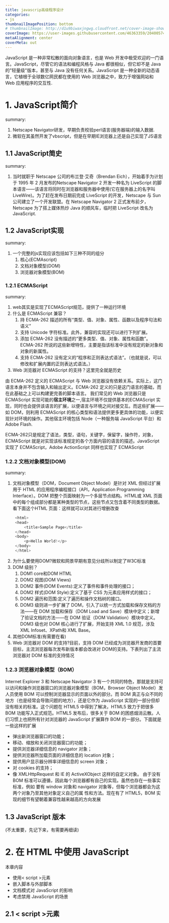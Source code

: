 ```yaml
---
title: javascrip高级程序设计
categories: 
- js
thumbnailImagePosition: bottom
# thumbnailImage: http://d1u9biwaxjngwg.cloudfront.net/cover-image-showcase/city-750.jpg
coverImage: https://user-images.githubusercontent.com/46363359/204005741-8730914e-f757-43b6-b084-3dcec7123cff.jpg
metaAlignment: center
coverMeta: out
---
```


JavaScript 是一种非常松散的面向对象语言，也是 Web 开发中极受欢迎的一门语言。JavaScript，尽管它的语法和编程风格与 Java 都很相似，但它却不是 Java 的"轻量级"版本，甚至与 Java 没有任何关系。JavaScript 是一种全新的动态语言，它植根于全球数亿网民都在使用的 Web 浏览器之中，致力于增强网站和 Web 应用程序的交互性.
<!-- more -->

<!-- toc -->

# 1. JavaScript简介

summary:

1. Netscape Navigator研发，早期负责校验perl语言(服务器端)的输入数据.
2. 微软在其虽然开发了vbscript，但是在早期IE浏览器上还是自己实现了JS语言

## 1.1 JavaScript简史

summary:

1. 当时就职于 Netscape 公司的布兰登·艾奇（Brendan Eich），开始着手为计划于 1995 年 2 月发布的Netscape Navigator 2 开发一种名为 LiveScript 的脚本语言——该语言将同时在浏览器和服务器中使用(它在服务器上的名字叫 LiveWire)。为了赶在发布日期前完成 LiveScript 的开发，Netscape 与 Sun 公司建立了一个开发联盟。在 Netscape Navigator 2 正式发布前夕，Netscape 为了搭上媒体热炒 Java 的顺风车，临时把 LiveScript 改名为 JavaScript.

## 1.2 JavaScript实现

summary:

1. 一个完整的js实现应该包括如下三种不同的组分
   1. 核心(ECMAscript)
   2. 文档对象模型(DOM)
   3. 浏览器对象模型(BOM)

### 1.2.1 ECMAScript

summary:

1. web其实是实现了ECMAScript规范，提供了一种运行环境
2. 什么是 ECMAScript 兼容？ 
   1. 持 ECMA-262 描述的所有“类型、值、对象、属性、函数以及程序句法和语义”
   2. 支持 Unicode 字符标准。此外，兼容的实现还可以进行下列扩展。
   3. 添加 ECMA-262 没有描述的“更多类型、值、对象、属性和函数”。ECMA-262 所说的这些新增特性，主要是指该标准中没有规定的新对象和对象的新属性。
   4. 支持 ECMA-262 没有定义的“程序和正则表达式语法”。（也就是说，可以修改和扩展内置的正则表达式语法。）
3. Web 浏览器对 ECMAScript 的支持？这里完全就是历史

由 ECMA-262 定义的 ECMAScript 与 Web 浏览器没有依赖关系。实际上，这门语言本身并不包含输入和输出定义。ECMA-262 定义的只是这门语言的基础，而在此基础之上可以构建更完善的脚本语言。
我们常见的 Web 浏览器只是 ECMAScript 实现可能的**宿主环境**之一,宿主环境不仅提供基本的ECMAScript 实现，同时也会提供该语言的扩展，以便语言与环境之间对接交互。而这些扩展——如
DOM，则利用 ECMAScript 的核心类型和语法提供更多更具体的功能，以便实现针对环境的操作。其他宿主环境包括 Node（一种服务端 JavaScript 平台）和 Adobe Flash.

ECMA-262只是规定了语法，类型，语句，关键字，保留字，操作符，对象，ECMAScript 就是对实现该标准规定的各个方面内容的语言的描述。JavaScript 实现了 ECMAScript，Adobe ActionScript 同样也实现了 ECMAScript

### 1.2.2 文档对象模型(DOM)

summary:

1. 文档对象模型（DOM，Document Object Model）是针对 XML 但经过扩展用于 HTML 的应用程序编程接口（API，Application Programming Interface）。DOM 把整个页面映射为一个多层节点结构。HTML或 XML 页面中的每个组成部分都是某种类型的节点，这些节点又包含着不同类型的数据。看下面这个HTML 页面：这样就可以对其进行增删改查
   ```js
    <html> 
    <head> 
        <title>Sample Page</title> 
    </head> 
    <body> 
        <p>Hello World!</p> 
    </body> 
    </html> 
   ```
2. 为什么要使用DOM?微软和网景早期有意见分歧所以制定了W3C标准
3. DOM 级别？
   1. DOM1 core和DOM HTML
   2. DOM2 视图(DOM Views)
   3. DOM2 事件(DOM Events):定义了事件和事件处理的接口；
   4. DOM2 样式(DOM Style):定义了基于 CSS 为元素应用样式的接口；
   5. DOM2 遍历和范围:定义了遍历和操作文档树的接口。
   6. DOM3 级则进一步扩展了 DOM，引入了以统一方式加载和保存文档的方法——在 DOM 加载和保存（DOM Load and Save）模块中定义；新增了验证文档的方法——在 DOM 验证（DOM Validation）模块中定义。DOM3 级也对 DOM 核心进行了扩展，开始支持 XML 1.0 规范，涉及 XML Infoset、XPath和 XML Base。
4. 其他DOM标准(有需要在看)
5. Web 浏览器对 DOM 的支持?目前，支持 DOM 已经成为浏览器开发商的首要目标，主流浏览器每次发布新版本都会改进对 DOM的支持。下表列出了主流浏览器对 DOM 标准的支持情况

### 1.2.3 浏览器对象模型（BOM）

Internet Explorer 3 和 Netscape Navigator 3 有一个共同的特色，那就是支持可以访问和操作浏览器窗口的浏览器对象模型（BOM，Browser Object Model）发人员使用 BOM 可以控制浏览器显示的页面以外的部分。而 BOM 真正与众不同的地方（也是经常会导致问题的地方），还是它作为 JavaScript 实现的一部分但却没有相关的标准。这个问题在 HTML5 中得到了解决，HTML5 致力于把很多 BOM 功能写入正式规范。HTML5 发布后，很多关于 BOM 的困惑烟消云散。人们习惯上也把所有针对浏览器的 JavaScript 扩展算作 BOM 的一部分。下面就是一些这样的扩展
- 弹出新浏览器窗口的功能；
- 移动、缩放和关闭浏览器窗口的功能；
- 提供浏览器详细信息的 navigator 对象；
- 提供浏览器所加载页面的详细信息的 location 对象；
- 提供用户显示器分辨率详细信息的 screen 对象；
- 对 cookies 的支持；
- 像 XMLHttpRequest 和 IE 的 ActiveXObject 这样的自定义对象。
由于没有 BOM 标准可以遵循，因此每个浏览器都有自己的实现。虽然也存在一些事实标准，例如
要有 window 对象和 navigator 对象等，但每个浏览器都会为这两个对象乃至其他对象定义自己的属
性和方法。现在有了 HTML5，BOM 实现的细节有望朝着兼容性越来越高的方向发展

## 1.3 JavaScript 版本

(不太重要，先记下来，有需要再细读)


# 2. 在 HTML 中使用 JavaScript

本章内容
- 使用< script >元素
- 嵌入脚本与外部脚本
- 文档模式对 JavaScript 的影响
- 考虑禁用 JavaScript 的场景

## 2.1 < script >元素